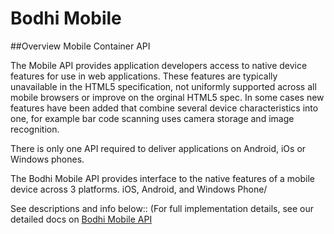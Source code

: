 # Bodhi Mobile

##Overview
Mobile Container API

The Mobile API provides application developers access to native device features for use in web applications. These features are typically unavailable in the HTML5 specification, not uniformly supported across all mobile browsers or improve on the orginal HTML5 spec. In some cases new features have been added that combine several device characteristics into one, for example bar code scanning uses camera storage and image recognition.

There is only one API required to deliver applications on Android, iOs or Windows phones.


The Bodhi Mobile API provides interface to the native features of a mobile device across 3 platforms. iOS, Android, and Windows Phone/

See descriptions and info below:: (For full implementation details, see our detailed docs on [Bodhi Mobile API](https://mobileapi.bodhi.docs)